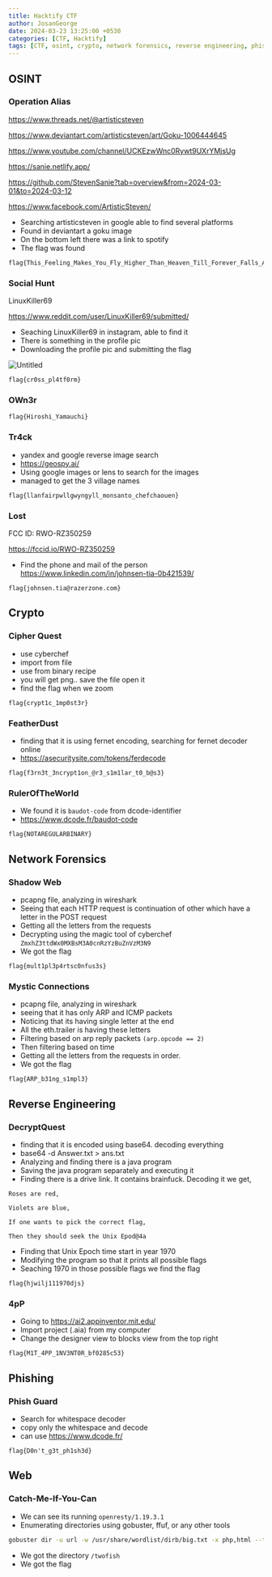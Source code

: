 ```yaml
---
title: Hacktify CTF
author: JosanGeorge
date: 2024-03-23 13:25:00 +0530
categories: [CTF, Hacktify]
tags: [CTF, osint, crypto, network forensics, reverse engineering, phishing, web, ]
---
```




## OSINT

### Operation Alias

https://www.threads.net/@artisticsteven

https://www.deviantart.com/artisticsteven/art/Goku-1006444645

https://www.youtube.com/channel/UCKEzwWnc0Rywt9UXrYMjsUg

https://sanie.netlify.app/

https://github.com/StevenSanie?tab=overview&from=2024-03-01&to=2024-03-12

https://www.facebook.com/ArtisticSteven/

- Searching artisticsteven in google able to find several platforms
- Found in deviantart a goku image
- On the bottom left there was a link to spotify
- The flag was found
```flag
flag{This_Feeling_Makes_You_Fly_Higher_Than_Heaven_Till_Forever_Falls_Apart}
```

### Social Hunt

LinuxKiller69

https://www.reddit.com/user/LinuxKiller69/submitted/

- Seaching LinuxKiller69 in instagram, able to find it
- There is something in the profile pic
- Downloading the profile pic and submitting the flag

![Untitled](/common/posts/2024-03-23-Hacktify-ctf/image.png)

```flag
flag{cr0ss_pl4tf0rm}
```

### OWn3r
```flag
flag{Hiroshi_Yamauchi}
```

### Tr4ck
- yandex and google reverse image search
- https://geospy.ai/
- Using google images or lens to search for the images
- managed to get the 3 village names
```flag
flag{llanfairpwllgwyngyll_monsanto_chefchaouen}
```

### Lost
FCC ID: RWO-RZ350259

https://fccid.io/RWO-RZ350259

- Find the phone and mail of the person
https://www.linkedin.com/in/johnsen-tia-0b421539/

```flag
flag{johnsen.tia@razerzone.com}
```

## Crypto

### Cipher Quest
- use cyberchef
- import from file
- use from binary recipe
- you will get png.. save the file open it
- find the flag when we zoom
```flag
flag{crypt1c_1mp0st3r}
```

### FeatherDust
- finding that it is using fernet encoding, searching for fernet decoder online
- https://asecuritysite.com/tokens/ferdecode
```flag
flag{f3rn3t_3ncrypt1on_@r3_s1m1lar_t0_b@s3}
```

### RulerOfTheWorld
- We found it is `baudot-code` from dcode-identifier
- https://www.dcode.fr/baudot-code
```flag
flag{NOTAREGULARBINARY}
```

## Network Forensics
### Shadow Web
- pcapng file, analyzing in wireshark
- Seeing that each HTTP request is continuation of other which have a letter in the POST request
- Getting all the letters from the requests
- Decrypting using the magic tool of cyberchef
```ZmxhZ3ttdWx0MXBsM3A0cnRzYzBuZnVzM3N9```
- We got the flag
```flag
flag{mult1pl3p4rtsc0nfus3s}
```

### Mystic Connections
- pcapng file, analyzing in wireshark
- seeing that it has only ARP and ICMP packets
- Noticing that its having single letter at the end
- All the eth.trailer is having these letters
- Filtering based on arp reply packets
```(arp.opcode == 2)```
- Then filtering based on time
- Getting all the letters from the requests in order.
- We got the flag
```flag
flag{ARP_b31ng_s1mpl3}
```

## Reverse Engineering
### DecryptQuest
- finding that it is encoded using base64. decoding everything
- base64 -d Answer.txt > ans.txt
- Analyzing and finding there is a java program
- Saving the java program separately and executing it
- Finding there is a drive link. It contains brainfuck. Decoding it we get,
```Text
Roses are red,

Violets are blue,

If one wants to pick the correct flag,

Then they should seek the Unix Epod@4a
```
- Finding that Unix Epoch time start in year 1970
- Modifying the program so that it prints all possible flags
- Seaching 1970 in those possible flags we find the flag
```flag
flag{hjwilj111970djs}
```
### 4pP
- Going to https://ai2.appinventor.mit.edu/
- Import project (.aia) from my computer
- Change the designer view to blocks view from the top right
```flag
flag{M1T_4PP_1NV3NT0R_bf0285c53}
```


## Phishing
### Phish Guard
- Search for whitespace decoder
- copy only the whitespace and decode
- can use https://www.dcode.fr/
```flag
flag{D0n't_g3t_ph1sh3d}
```

## Web
### Catch-Me-If-You-Can
- We can see its running `openresty/1.19.3.1`
- Enumerating directories using gobuster, ffuf, or any other tools
```bash
gobuster dir -u url -w /usr/share/wordlist/dirb/big.txt -x php,html --threads 50
```
- We got the directory `/twofish`
- We got the flag

